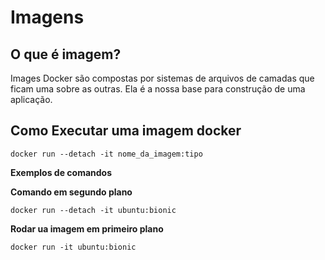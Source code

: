 # Imagens

## O que é imagem?
Images Docker são compostas por sistemas de arquivos de camadas que ficam uma sobre as outras. Ela é a nossa base para construção de uma aplicação.

## Como Executar uma imagem docker

`docker run --detach -it nome_da_imagem:tipo`

**Exemplos de comandos**

**Comando em segundo plano**

`docker run --detach -it ubuntu:bionic`

**Rodar ua imagem em primeiro plano**

`docker run -it ubuntu:bionic`


